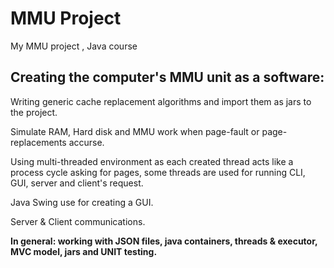 # MMU Project
My MMU project , Java course
## Creating the computer's MMU unit as a software:
Writing generic cache replacement algorithms and import them as jars to the project.

Simulate RAM, Hard disk and MMU work when page-fault or page-replacements accurse.

Using multi-threaded environment as each created thread acts like a process cycle asking for pages, some threads are used for running CLI, GUI, server and client's request.

Java Swing use for creating a GUI.

Server & Client communications.

**In general: working with JSON files, java containers, threads & executor, MVC model, jars and UNIT testing.**

